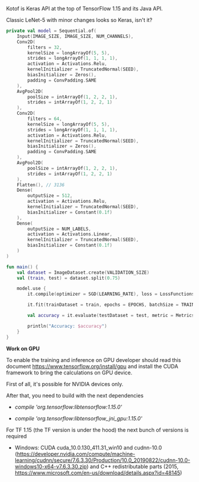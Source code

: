 Kotof is Keras API at the top of TensorFlow 1.15 and its Java API.

Classic LeNet-5 with minor changes looks so Keras, isn't it?

```kotlin
private val model = Sequential.of(
    Input(IMAGE_SIZE, IMAGE_SIZE, NUM_CHANNELS),
    Conv2D(
        filters = 32,
        kernelSize = longArrayOf(5, 5),
        strides = longArrayOf(1, 1, 1, 1),
        activation = Activations.Relu,
        kernelInitializer = TruncatedNormal(SEED),
        biasInitializer = Zeros(),
        padding = ConvPadding.SAME
    ),
    AvgPool2D(
        poolSize = intArrayOf(1, 2, 2, 1),
        strides = intArrayOf(1, 2, 2, 1)
    ),
    Conv2D(
        filters = 64,
        kernelSize = longArrayOf(5, 5),
        strides = longArrayOf(1, 1, 1, 1),
        activation = Activations.Relu,
        kernelInitializer = TruncatedNormal(SEED),
        biasInitializer = Zeros(),
        padding = ConvPadding.SAME
    ),
    AvgPool2D(
        poolSize = intArrayOf(1, 2, 2, 1),
        strides = intArrayOf(1, 2, 2, 1)
    ),
    Flatten(), // 3136
    Dense(
        outputSize = 512,
        activation = Activations.Relu,
        kernelInitializer = TruncatedNormal(SEED),
        biasInitializer = Constant(0.1f)
    ),
    Dense(
        outputSize = NUM_LABELS,
        activation = Activations.Linear,
        kernelInitializer = TruncatedNormal(SEED),
        biasInitializer = Constant(0.1f)
    )
)

fun main() {
    val dataset = ImageDataset.create(VALIDATION_SIZE)
    val (train, test) = dataset.split(0.75)

    model.use {
        it.compile(optimizer = SGD(LEARNING_RATE), loss = LossFunctions.SOFT_MAX_CROSS_ENTROPY_WITH_LOGITS)

        it.fit(trainDataset = train, epochs = EPOCHS, batchSize = TRAINING_BATCH_SIZE, isDebugMode = true)

        val accuracy = it.evaluate(testDataset = test, metric = Metrics.ACCURACY)

        println("Accuracy: $accuracy")
    }
}
```

**Work on GPU**

To enable the training and inference on GPU developer should read this document https://www.tensorflow.org/install/gpu and install the CUDA framework to bring the calculations on GPU device.

First of all, it's possible for NVIDIA devices only.

After that, you need to build with the next dependencies

* _compile 'org.tensorflow:libtensorflow:1.15.0'_

* _compile 'org.tensorflow:libtensorflow_jni_gpu:1.15.0'_

For TF 1.15 (the TF version is under the hood) the next bunch of versions is required
  * Windows:  CUDA cuda_10.0.130_411.31_win10 and cudnn-10.0 (https://developer.nvidia.com/compute/machine-learning/cudnn/secure/7.6.3.30/Production/10.0_20190822/cudnn-10.0-windows10-x64-v7.6.3.30.zip) and C++ redistributable parts (2015, https://www.microsoft.com/en-us/download/details.aspx?id=48145) 
